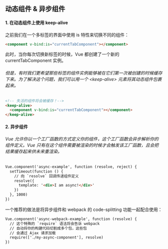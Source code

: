## 动态组件 & 异步组件


#### 1. 在动态组件上使用 keep-alive

之前我们在一个多标签的界面中使用 is 特性来切换不同的组件：
```html
<component v-bind:is="currentTabComponent"></component>
```
此时，当你每次切换新标签的时候，Vue 都创建了一个新的 currentTabComponent 实例。

###### 但是，有时我们更希望那些标签的组件实例能够被在它们第一次被创建的时候缓存下来。为了解决这个问题，我们可以用一个 \<keep-alive> 元素将其动态组件包裹起来。
```html
<!-- 失活的组件将会被缓存！-->
<keep-alive>
  <component v-bind:is="currentTabComponent"></component>
</keep-alive>
```


#### 2. 异步组件

###### Vue 允许你以一个工厂函数的方式定义你的组件，这个工厂函数会异步解析你的组件定义。Vue 只有在这个组件需要被渲染的时候才会触发该工厂函数，且会把结果缓存起来供未来重渲染。
```html
Vue.component('async-example', function (resolve, reject) {
  setTimeout(function () {
    // 向 `resolve` 回调传递组件定义
    resolve({
      template: '<div>I am async!</div>'
    })
  }, 1000)
})
```

一个推荐的做法是将异步组件和 webpack 的 code-splitting 功能一起配合使用：
```html
Vue.component('async-webpack-example', function (resolve) {
  // 这个特殊的 `require` 语法将会告诉 webpack
  // 自动将你的构建代码切割成多个包，这些包
  // 会通过 Ajax 请求加载
  require(['./my-async-component'], resolve)
})
```

